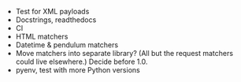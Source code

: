 * Test for XML payloads
* Docstrings, readthedocs
* CI
* HTML matchers
* Datetime & pendulum matchers
* Move matchers into separate library? (All but the request matchers could live elsewhere.) Decide before 1.0.
* pyenv, test with more Python versions
